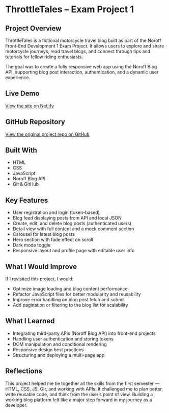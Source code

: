 # ThrottleTales – Exam Project 1

## Project Overview

ThrottleTales is a fictional motorcycle travel blog built as part of the Noroff Front-End Development 1 Exam Project. It allows users to explore and share motorcycle journeys, read travel blogs, and connect through tips and tutorials for fellow riding enthusiasts.

The goal was to create a fully responsive web app using the Noroff Blog API, supporting blog post interaction, authentication, and a dynamic user experience.

## Live Demo

[View the site on Netlify](https://silver-daffodil-797ea3.netlify.app/)

## GitHub Repository

[View the original project repo on GitHub](https://github.com/NoroffFEU/FED1-PE1-krisimo)

## Built With

- HTML
- CSS
- JavaScript
- Noroff Blog API
- Git & GitHub

## Key Features

- User registration and login (token-based)
- Blog feed displaying posts from API and local JSON
- Create, edit, and delete blog posts (authenticated users)
- Detail view with full content and a mock comment section
- Carousel for latest blog posts
- Hero section with fade effect on scroll
- Dark mode toggle
- Responsive layout and profile page with editable user info



## What I Would Improve

If I revisited this project, I would:
- Optimize image loading and blog content performance
- Refactor JavaScript files for better modularity and reusability
- Improve error handling on blog post fetch and submit
- Add pagination or filtering to the blog list for scalability

## What I Learned

- Integrating third-party APIs (Noroff Blog API) into front-end projects
- Handling user authentication and storing tokens
- DOM manipulation and conditional rendering
- Responsive design best practices
- Structuring and deploying a multi-page app

## Reflections

This project helped me tie together all the skills from the first semester — HTML, CSS, JS, Git, and working with APIs. It challenged me to plan better, write reusable code, and think from the user’s point of view. Building a working blog platform felt like a major step forward in my journey as a developer.
